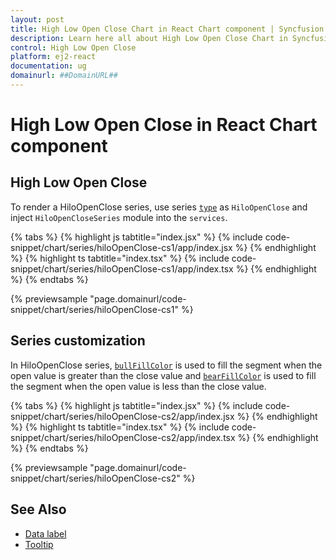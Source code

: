 ```yaml
---
layout: post
title: High Low Open Close Chart in React Chart component | Syncfusion
description: Learn here all about High Low Open Close Chart in Syncfusion React Chart component of Syncfusion Essential JS 2 and more.
control: High Low Open Close
platform: ej2-react
documentation: ug
domainurl: ##DomainURL##
---
```


# High Low Open Close in React Chart component

## High Low Open Close

To render a HiloOpenClose series, use series [`type`](https://ej2.syncfusion.com/react/documentation/api/chart/series/#type) as `HiloOpenClose` and inject `HiloOpenCloseSeries` module into the `services`.

{% tabs %}
{% highlight js tabtitle="index.jsx" %}
{% include code-snippet/chart/series/hiloOpenClose-cs1/app/index.jsx %}
{% endhighlight %}
{% highlight ts tabtitle="index.tsx" %}
{% include code-snippet/chart/series/hiloOpenClose-cs1/app/index.tsx %}
{% endhighlight %}
{% endtabs %}

 {% previewsample "page.domainurl/code-snippet/chart/series/hiloOpenClose-cs1" %}

## Series customization
In HiloOpenClose series, [`bullFillColor`](https://ej2.syncfusion.com/react/documentation/api/chart/series#bullfillcolor) is used to fill the segment when the open value is greater than the close value and [`bearFillColor`](https://ej2.syncfusion.com/react/documentation/api/chart/series/#bearfillcolor) is used to fill the segment when the open value is less than the close value.

{% tabs %}
{% highlight js tabtitle="index.jsx" %}
{% include code-snippet/chart/series/hiloOpenClose-cs2/app/index.jsx %}
{% endhighlight %}
{% highlight ts tabtitle="index.tsx" %}
{% include code-snippet/chart/series/hiloOpenClose-cs2/app/index.tsx %}
{% endhighlight %}
{% endtabs %}

 {% previewsample "page.domainurl/code-snippet/chart/series/hiloOpenClose-cs2" %}

## See Also

* [Data label](./data-labels/)
* [Tooltip](./tool-tip/)